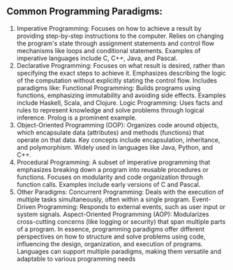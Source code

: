 ## Common Programming Paradigms:
1. Imperative Programming:
Focuses on how to achieve a result by providing step-by-step instructions to the computer. 
Relies on changing the program's state through assignment statements and control flow mechanisms like loops and conditional statements. 
Examples of imperative languages include C, C++, Java, and Pascal. 
2. Declarative Programming:
Focuses on what result is desired, rather than specifying the exact steps to achieve it. 
Emphasizes describing the logic of the computation without explicitly stating the control flow. 
Includes paradigms like: 
Functional Programming: Builds programs using functions, emphasizing immutability and avoiding side effects. Examples include Haskell, Scala, and Clojure. 
Logic Programming: Uses facts and rules to represent knowledge and solve problems through logical inference. Prolog is a prominent example. 
3. Object-Oriented Programming (OOP): 
Organizes code around objects, which encapsulate data (attributes) and methods (functions) that operate on that data. 
Key concepts include encapsulation, inheritance, and polymorphism. 
Widely used in languages like Java, Python, and C++. 
4. Procedural Programming: 
A subset of imperative programming that emphasizes breaking down a program into reusable procedures or functions. 
Focuses on modularity and code organization through function calls. 
Examples include early versions of C and Pascal. 
5. Other Paradigms:
Concurrent Programming: Deals with the execution of multiple tasks simultaneously, often within a single program. 
Event-Driven Programming: Responds to external events, such as user input or system signals. 
Aspect-Oriented Programming (AOP): Modularizes cross-cutting concerns (like logging or security) that span multiple parts of a program. 
In essence, programming paradigms offer different perspectives on how to structure and solve problems using code, influencing the design, organization, and execution of programs. Languages can support multiple paradigms, making them versatile and adaptable to various programming needs
